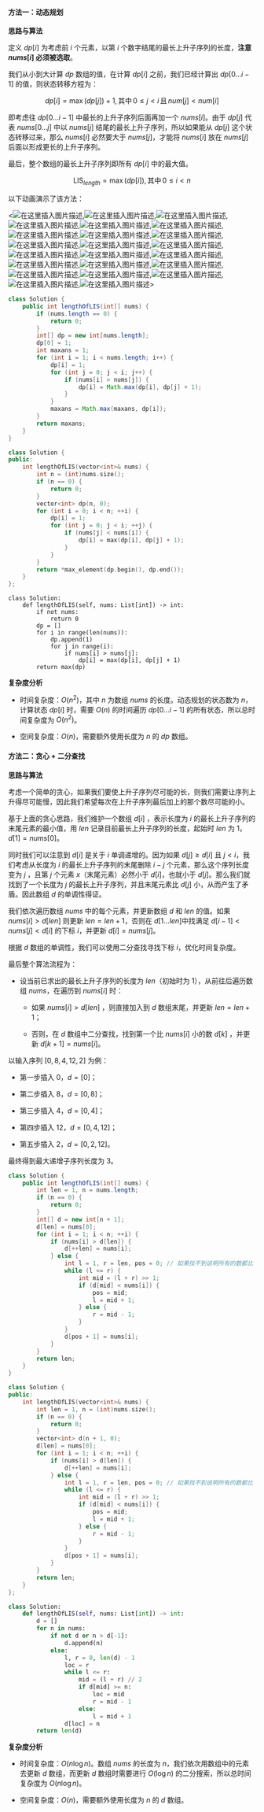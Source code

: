 #### 方法一：动态规划 

**思路与算法**

定义 $\textit{dp}[i]$ 为考虑前 $i$ 个元素，以第 $i$ 个数字结尾的最长上升子序列的长度，**注意 $\textit{nums}[i]$ 必须被选取**。

我们从小到大计算 $\textit{dp}$ 数组的值，在计算 $\textit{dp}[i]$ 之前，我们已经计算出 $\textit{dp}[0 \ldots i-1]$ 的值，则状态转移方程为：

$$
\textit{dp}[i] = \max(\textit{dp}[j]) + 1, \text{其中} \, 0 \leq j < i \, \text{且} \, \textit{num}[j]<\textit{num}[i]
$$

即考虑往 $\textit{dp}[0 \ldots i-1]$ 中最长的上升子序列后面再加一个 $\textit{nums}[i]$。由于 $\textit{dp}[j]$ 代表 $\textit{nums}[0 \ldots j]$ 中以 $\textit{nums}[j]$ 结尾的最长上升子序列，所以如果能从 $\textit{dp}[j]$ 这个状态转移过来，那么 $\textit{nums}[i]$ 必然要大于 $\textit{nums}[j]$，才能将 $\textit{nums}[i]$ 放在 $\textit{nums}[j]$ 后面以形成更长的上升子序列。

最后，整个数组的最长上升子序列即所有 $\textit{dp}[i]$ 中的最大值。

$$
\text{LIS}_{\textit{length}}= \max(\textit{dp}[i]), \text{其中} \, 0\leq i < n
$$

以下动画演示了该方法： 

<![在这里插入图片描述](https://pic.leetcode-cn.com/Figures/300_LISSlide1.PNG),![在这里插入图片描述](https://pic.leetcode-cn.com/Figures/300_LISSlide2.PNG),![在这里插入图片描述](https://pic.leetcode-cn.com/Figures/300_LISSlide3.PNG),![在这里插入图片描述](https://pic.leetcode-cn.com/Figures/300_LISSlide4.PNG),![在这里插入图片描述](https://pic.leetcode-cn.com/Figures/300_LISSlide5.PNG),![在这里插入图片描述](https://pic.leetcode-cn.com/Figures/300_LISSlide6.PNG),![在这里插入图片描述](https://pic.leetcode-cn.com/Figures/300_LISSlide7.PNG),![在这里插入图片描述](https://pic.leetcode-cn.com/Figures/300_LISSlide8.PNG),![在这里插入图片描述](https://pic.leetcode-cn.com/Figures/300_LISSlide9.PNG),![在这里插入图片描述](https://pic.leetcode-cn.com/Figures/300_LISSlide10.PNG),![在这里插入图片描述](https://pic.leetcode-cn.com/Figures/300_LISSlide11.PNG),![在这里插入图片描述](https://pic.leetcode-cn.com/Figures/300_LISSlide12.PNG),![在这里插入图片描述](https://pic.leetcode-cn.com/Figures/300_LISSlide13.PNG),![在这里插入图片描述](https://pic.leetcode-cn.com/Figures/300_LISSlide14.PNG),![在这里插入图片描述](https://pic.leetcode-cn.com/Figures/300_LISSlide15.PNG),![在这里插入图片描述](https://pic.leetcode-cn.com/Figures/300_LISSlide16.PNG),![在这里插入图片描述](https://pic.leetcode-cn.com/Figures/300_LISSlide17.PNG),![在这里插入图片描述](https://pic.leetcode-cn.com/Figures/300_LISSlide18.PNG),![在这里插入图片描述](https://pic.leetcode-cn.com/Figures/300_LISSlide19.PNG),![在这里插入图片描述](https://pic.leetcode-cn.com/Figures/300_LISSlide20.PNG),![在这里插入图片描述](https://pic.leetcode-cn.com/Figures/300_LISSlide21.PNG),![在这里插入图片描述](https://pic.leetcode-cn.com/Figures/300_LISSlide22.PNG),![在这里插入图片描述](https://pic.leetcode-cn.com/Figures/300_LISSlide23.PNG)>

```Java [sol1-Java]
class Solution {
    public int lengthOfLIS(int[] nums) {
        if (nums.length == 0) {
            return 0;
        }
        int[] dp = new int[nums.length];
        dp[0] = 1;
        int maxans = 1;
        for (int i = 1; i < nums.length; i++) {
            dp[i] = 1;
            for (int j = 0; j < i; j++) {
                if (nums[i] > nums[j]) {
                    dp[i] = Math.max(dp[i], dp[j] + 1);
                }
            }
            maxans = Math.max(maxans, dp[i]);
        }
        return maxans;
    }
}
```

```C++ [sol1-C++]
class Solution {
public:
    int lengthOfLIS(vector<int>& nums) {
        int n = (int)nums.size();
        if (n == 0) {
            return 0;
        }
        vector<int> dp(n, 0);
        for (int i = 0; i < n; ++i) {
            dp[i] = 1;
            for (int j = 0; j < i; ++j) {
                if (nums[j] < nums[i]) {
                    dp[i] = max(dp[i], dp[j] + 1);
                }
            }
        }
        return *max_element(dp.begin(), dp.end());
    }
};
```

```Python3 [sol1-Python3]
class Solution:
    def lengthOfLIS(self, nums: List[int]) -> int:
        if not nums:
            return 0
        dp = []
        for i in range(len(nums)):
            dp.append(1)
            for j in range(i):
                if nums[i] > nums[j]:
                    dp[i] = max(dp[i], dp[j] + 1)
        return max(dp)
```

**复杂度分析**

- 时间复杂度：$O(n^2)$，其中 $n$ 为数组 $\textit{nums}$ 的长度。动态规划的状态数为 $n$，计算状态 $dp[i]$ 时，需要 $O(n)$ 的时间遍历 $dp[0 \ldots i-1]$ 的所有状态，所以总时间复杂度为 $O(n^2)$。

- 空间复杂度：$O(n)$，需要额外使用长度为 $n$ 的 $dp$ 数组。

#### 方法二：贪心 + 二分查找

**思路与算法**

考虑一个简单的贪心，如果我们要使上升子序列尽可能的长，则我们需要让序列上升得尽可能慢，因此我们希望每次在上升子序列最后加上的那个数尽可能的小。

基于上面的贪心思路，我们维护一个数组 $d[i]$ ，表示长度为 $i$ 的最长上升子序列的末尾元素的最小值，用 $\textit{len}$ 记录目前最长上升子序列的长度，起始时 $len$ 为 $1$，$d[1] = \textit{nums}[0]$。

同时我们可以注意到 $d[i]$ 是关于 $i$ 单调递增的。因为如果 $d[j] \geq d[i]$ 且 $j < i$，我们考虑从长度为 $i$ 的最长上升子序列的末尾删除 $i-j$ 个元素，那么这个序列长度变为 $j$ ，且第 $j$ 个元素 $x$（末尾元素）必然小于 $d[i]$，也就小于 $d[j]$。那么我们就找到了一个长度为 $j$ 的最长上升子序列，并且末尾元素比 $d[j]$ 小，从而产生了矛盾。因此数组 $d$ 的单调性得证。

我们依次遍历数组 $\textit{nums}$ 中的每个元素，并更新数组 $d$ 和 $len$ 的值。如果 $\textit{nums}[i] > d[\textit{len}]$ 则更新 $len = len + 1$，否则在 $d[1 \ldots len]$中找满足 $d[i - 1] < \textit{nums}[j] < d[i]$ 的下标 $i$，并更新 $d[i] = \textit{nums}[j]$。

根据 $d$ 数组的单调性，我们可以使用二分查找寻找下标 $i$，优化时间复杂度。

最后整个算法流程为：

- 设当前已求出的最长上升子序列的长度为 $\textit{len}$（初始时为 $1$），从前往后遍历数组 $\textit{nums}$，在遍历到 $\textit{nums}[i]$ 时：

    - 如果 $\textit{nums}[i] > d[\textit{len}]$ ，则直接加入到 $d$ 数组末尾，并更新 $\textit{len} = \textit{len} + 1$；

    - 否则，在 $d$ 数组中二分查找，找到第一个比 $\textit{nums}[i]$ 小的数 $d[k]$ ，并更新 $d[k + 1] = \textit{nums}[i]$。

以输入序列 $[0, 8, 4, 12, 2]$ 为例：

 - 第一步插入 $0$，$d = [0]$；

 - 第二步插入 $8$，$d = [0, 8]$；

 - 第三步插入 $4$，$d = [0, 4]$；

 - 第四步插入 $12$，$d = [0, 4, 12]$；

 - 第五步插入 $2$，$d = [0, 2, 12]$。

最终得到最大递增子序列长度为 $3$。

```Java [sol2-Java]
class Solution {
    public int lengthOfLIS(int[] nums) {
        int len = 1, n = nums.length;
        if (n == 0) {
            return 0;
        }
        int[] d = new int[n + 1];
        d[len] = nums[0];
        for (int i = 1; i < n; ++i) {
            if (nums[i] > d[len]) {
                d[++len] = nums[i];
            } else {
                int l = 1, r = len, pos = 0; // 如果找不到说明所有的数都比 nums[i] 大，此时要更新 d[1]，所以这里将 pos 设为 0
                while (l <= r) {
                    int mid = (l + r) >> 1;
                    if (d[mid] < nums[i]) {
                        pos = mid;
                        l = mid + 1;
                    } else {
                        r = mid - 1;
                    }
                }
                d[pos + 1] = nums[i];
            }
        }
        return len;
    }
}
```

```C++ [sol2-C++]
class Solution {
public:
    int lengthOfLIS(vector<int>& nums) {
        int len = 1, n = (int)nums.size();
        if (n == 0) {
            return 0;
        }
        vector<int> d(n + 1, 0);
        d[len] = nums[0];
        for (int i = 1; i < n; ++i) {
            if (nums[i] > d[len]) {
                d[++len] = nums[i];
            } else {
                int l = 1, r = len, pos = 0; // 如果找不到说明所有的数都比 nums[i] 大，此时要更新 d[1]，所以这里将 pos 设为 0
                while (l <= r) {
                    int mid = (l + r) >> 1;
                    if (d[mid] < nums[i]) {
                        pos = mid;
                        l = mid + 1;
                    } else {
                        r = mid - 1;
                    }
                }
                d[pos + 1] = nums[i];
            }
        }
        return len;
    }
};
```

```Python [sol2-Python3]
class Solution:
    def lengthOfLIS(self, nums: List[int]) -> int:
        d = []
        for n in nums:
            if not d or n > d[-1]:
                d.append(n)
            else:
                l, r = 0, len(d) - 1
                loc = r
                while l <= r:
                    mid = (l + r) // 2
                    if d[mid] >= n:
                        loc = mid
                        r = mid - 1
                    else:
                        l = mid + 1
                d[loc] = n
        return len(d)
```

**复杂度分析**

- 时间复杂度：$O(n\log n)$。数组 $\textit{nums}$ 的长度为 $n$，我们依次用数组中的元素去更新 $d$ 数组，而更新 $d$ 数组时需要进行 $O(\log n)$ 的二分搜索，所以总时间复杂度为 $O(n\log n)$。

- 空间复杂度：$O(n)$，需要额外使用长度为 $n$ 的 $d$ 数组。